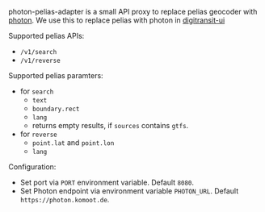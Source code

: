 photon-pelias-adapter is a small API proxy to replace pelias geocoder with [photon](https://photon.komoot.de).
We use this to replace pelias with photon in [digitransit-ui](https://github.com/HSLdevcom/digitransit-ui/)

Supported pelias APIs:

* `/v1/search`
* `/v1/reverse`

Supported pelias paramters:
* for `search`
	* `text`
	* `boundary.rect`
	* `lang`
	* returns empty results, if `sources` contains `gtfs`.
* for `reverse`
	* `point.lat` and `point.lon`
	* `lang`

Configuration:

* Set port via `PORT` environment variable. Default `8080`.
* Set Photon endpoint via environment variable `PHOTON_URL`. Default `https://photon.komoot.de`.